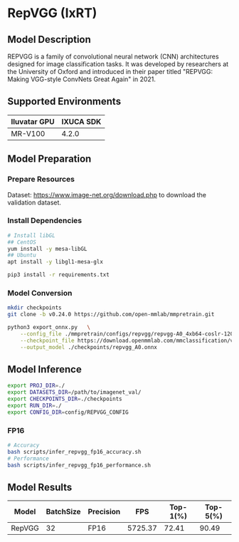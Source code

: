 # RepVGG (IxRT)

## Model Description

REPVGG is a family of convolutional neural network (CNN) architectures designed for image classification tasks.
It was developed by researchers at the University of Oxford and introduced in their paper titled "REPVGG: Making VGG-style ConvNets Great Again" in 2021.

## Supported Environments

| Iluvatar GPU | IXUCA SDK |
|--------------|-----------|
| MR-V100      | 4.2.0     |

## Model Preparation

### Prepare Resources

Dataset: <https://www.image-net.org/download.php> to download the validation dataset.

### Install Dependencies

```bash
# Install libGL
## CentOS
yum install -y mesa-libGL
## Ubuntu
apt install -y libgl1-mesa-glx

pip3 install -r requirements.txt
```

### Model Conversion

```bash
mkdir checkpoints 
git clone -b v0.24.0 https://github.com/open-mmlab/mmpretrain.git

python3 export_onnx.py   \
    --config_file ./mmpretrain/configs/repvgg/repvgg-A0_4xb64-coslr-120e_in1k.py \
    --checkpoint_file https://download.openmmlab.com/mmclassification/v0/repvgg/repvgg-A0_3rdparty_4xb64-coslr-120e_in1k_20210909-883ab98c.pth \
    --output_model ./checkpoints/repvgg_A0.onnx
```

## Model Inference

```bash
export PROJ_DIR=./
export DATASETS_DIR=/path/to/imagenet_val/
export CHECKPOINTS_DIR=./checkpoints
export RUN_DIR=./
export CONFIG_DIR=config/REPVGG_CONFIG

```

### FP16

```bash
# Accuracy
bash scripts/infer_repvgg_fp16_accuracy.sh
# Performance
bash scripts/infer_repvgg_fp16_performance.sh
```

## Model Results

| Model  | BatchSize | Precision | FPS     | Top-1(%) | Top-5(%) |
| ------ | --------- | --------- | ------- | -------- | -------- |
| RepVGG | 32        | FP16      | 5725.37 | 72.41    | 90.49    |
